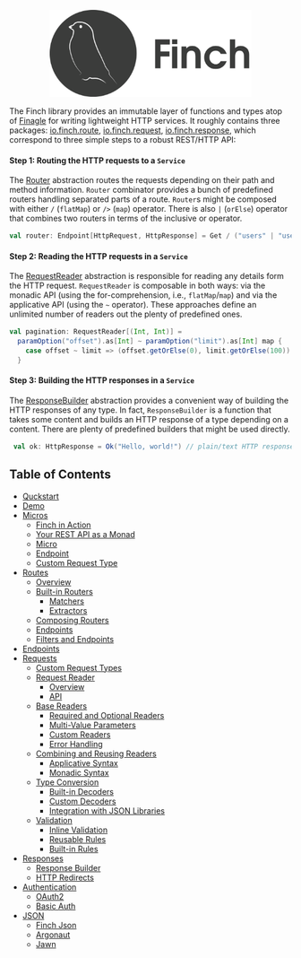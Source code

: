 <p align="center">
  <img src="https://raw.githubusercontent.com/finagle/finch/master/finch-logo.png" width="360px" />
</p>

The Finch library provides an immutable layer of functions and types atop of [Finagle][1] for writing lightweight HTTP
services. It roughly contains three packages: [io.finch.route](route.md), [io.finch.request](request.md),
[io.finch.response](response.md), which correspond to three simple steps to a robust REST/HTTP API:

#### Step 1: Routing the HTTP requests to a `Service`

The [Router](route.md#router) abstraction routes the requests depending on their path and method information. `Router`
combinator provides a bunch of predefined routers handling separated parts of a route. `Router`s might be composed with
either `/` (`flatMap`) or `/>` (`map`) operator. There is also `|` (`orElse`) operator that combines two routers in
terms of the inclusive or operator.

```scala
val router: Endpoint[HttpRequest, HttpResponse] = Get / ("users" | "user") / int /> GetUser
```

#### Step 2: Reading the HTTP requests in a `Service`

The [RequestReader](request.md#request-reader) abstraction is responsible for reading any details form the HTTP request.
`RequestReader` is composable in both ways: via the monadic API (using the for-comprehension, i.e., `flatMap`/`map`) and
via the applicative API (using the `~` operator). These approaches define an unlimited number of readers out the plenty
of predefined ones.

```scala
val pagination: RequestReader[(Int, Int)] =
  paramOption("offset").as[Int] ~ paramOption("limit").as[Int] map {
    case offset ~ limit => (offset.getOrElse(0), limit.getOrElse(100))
  }
```

#### Step 3: Building the HTTP responses in a `Service`

The [ResponseBuilder](response.md#response-builder) abstraction provides a convenient way of building the HTTP responses
of any type. In fact, `ResponseBuilder` is a function that takes some content and builds an HTTP response of a type
depending on a content. There are plenty of predefined builders that might be used directly.

```scala
 val ok: HttpResponse = Ok("Hello, world!") // plain/text HTTP response with status code 200
```

## Table of Contents

* [Quckstart](quickstart.md)
* [Demo](demo.md)
* [Micros](micro.md)
  * [Finch in Action](micro.md#finch-in-action)
  * [Your REST API as a Monad](micro.md#your-rest-api-as-a-monad)
  * [Micro](micro.md#micro)
  * [Endpoint](micro.md#endpoint)
  * [Custom Request Type](micro.md#custom-request-type)
* [Routes](route.md)
  * [Overview](route.md#overview)
  * [Built-in Routers](route.md#built-in-routers)
    * [Matchers](route.md#matchers)
    * [Extractors](route.md#extractors)
  * [Composing Routers](route.md#composing-routers)
  * [Endpoints](route.md#endpoints)
  * [Filters and Endpoints](route.md#filters-and-endpoints)
* [Endpoints](endpoint.md)
* [Requests](request.md)
  * [Custom Request Types](request.md#custom-request-types)
  * [Request Reader](request.md#request-reader) 
    * [Overview](request.md#overview)
    * [API](request.md#api)
  * [Base Readers](request.md#base-readers)
    * [Required and Optional Readers](request.md#required-and-optional-readers)
    * [Multi-Value Parameters](request.md#multi-value-parameters)
    * [Custom Readers](request.md#custom-readers)
    * [Error Handling](request.md#error-handling)
  * [Combining and Reusing Readers](request.md#combining-and-reusing-readers)
    * [Applicative Syntax](request.md#applicative-syntax)
    * [Monadic Syntax](request.md#monadic-syntax)
  * [Type Conversion](request.md#type-conversion)
    * [Built-in Decoders](request.md#built-in-decoders)
    * [Custom Decoders](request.md#custom-decoders)
    * [Integration with JSON Libraries](request.md#integration-with-json-libraries)
  * [Validation](request.md#validation)
    * [Inline Validation](request.md#inline-validation)
    * [Reusable Rules](request.md#reusable-validators)
    * [Built-in Rules](request.md#built-in-rules)
* [Responses](response.md)
  * [Response Builder](response.md#response-builder)
  * [HTTP Redirects](response.md#redirects)
* [Authentication](auth.md)
  * [OAuth2](auth.md#authorization-with-oauth2)
  * [Basic Auth](auth.md#basic-http-auth)
* [JSON](json.md)
  * [Finch Json](json.md#finch-json)
  * [Argonaut](json.md#argonaut)
  * [Jawn](json.md#jawn)

[1]: http://twitter.github.io/finagle/